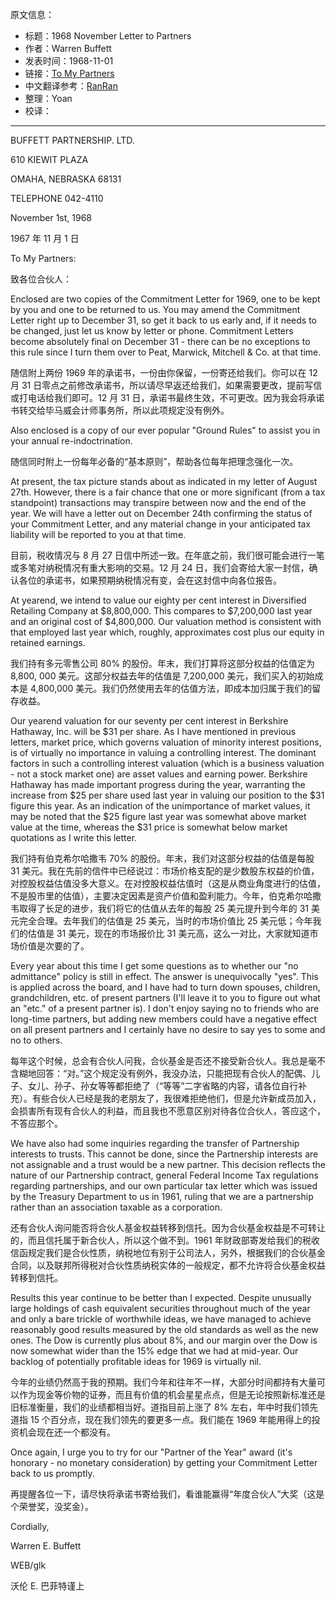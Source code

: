 原文信息：

- 标题：1968 November Letter to Partners
- 作者：Warren Buffett
- 发表时间：1968-11-01
- 链接：[To My Partners](https://www.rbcpa.com/wp-content/uploads/2016/12/1968.11.01.pdf)
- 中文翻译参考：[RanRan](https://xueqiu.com/1173786903/71869767)
- 整理：Yoan
- 校译：

---

BUFFETT PARTNERSHIP. LTD.

610 KIEWIT PLAZA

OMAHA, NEBRASKA 68131

TELEPHONE 042-4110

November 1st, 1968

1967 年 11 月 1 日 

To My Partners:

致各位合伙人：

Enclosed are two copies of the Commitment Letter for 1969, one to be kept by you and one to be returned to us. You may amend the Commitment Letter right up to December 31, so get it back to us early and, if it needs to be changed, just let us know by letter or phone. Commitment Letters become absolutely final on December 31 - there can be no exceptions to this rule since I turn them over to Peat, Marwick, Mitchell & Co. at that time.

随信附上两份 1969 年的承诺书，一份由你保留，一份寄还给我们。你可以在 12 月 31 日零点之前修改承诺书，所以请尽早返还给我们，如果需要更改，提前写信或打电话给我们即可。12 月 31 日，承诺书最终生效，不可更改。因为我会将承诺书转交给毕马威会计师事务所，所以此项规定没有例外。

Also enclosed is a copy of our ever popular "Ground Rules" to assist you in your annual re-indoctrination.

随信同时附上一份每年必备的“基本原则”，帮助各位每年把理念强化一次。

At present, the tax picture stands about as indicated in my letter of August 27th. However, there is a fair chance that one or more significant (from a tax standpoint) transactions may transpire between now and the end of the year. We will have a letter out on December 24th confirming the status of your Commitment Letter, and any material change in your anticipated tax liability will be reported to you at that time.

目前，税收情况与 8 月 27 日信中所述一致。在年底之前，我们很可能会进行一笔或多笔对纳税情况有重大影响的交易。12 月 24 日，我们会寄给大家一封信，确认各位的承诺书，如果预期纳税情况有变，会在这封信中向各位报告。

At yearend, we intend to value our eighty per cent interest in Diversified Retailing Company at $8,800,000. This compares to $7,200,000 last year and an original cost of $4,800,000. Our valuation method is consistent with that employed last year which, roughly, approximates cost plus our equity in retained earnings.

我们持有多元零售公司 80% 的股份。年末，我们打算将这部分权益的估值定为 8,800, 000 美元。这部分权益去年的估值是 7,200,000 美元，我们买入的初始成本是 4,800,000 美元。我们仍然使用去年的估值方法，即成本加归属于我们的留存收益。

Our yearend valuation for our seventy per cent interest in Berkshire Hathaway, Inc. will be $31 per share. As I have mentioned in previous letters, market price, which governs valuation of minority interest positions, is of virtually no importance in valuing a controlling interest. The dominant factors in such a controlling interest valuation (which is a business valuation - not a stock market one) are asset values and earning power. Berkshire Hathaway has made important progress during the year, warranting the increase from $25 per share used last year in valuing our position to the $31 figure this year. As an indication of the unimportance of market values, it may be noted that the $25 figure last year was somewhat above market value at the time, whereas the $31 price is somewhat below market quotations as I write this letter.

我们持有伯克希尔哈撒韦 70% 的股份。年末，我们对这部分权益的估值是每股 31 美元。我在先前的信件中已经说过：市场价格支配的是少数股东权益的价值，对控股权益估值没多大意义。在对控股权益估值时（这是从商业角度进行的估值，不是股市里的估值），主要决定因素是资产价值和盈利能力。今年，伯克希尔哈撒韦取得了长足的进步，我们将它的估值从去年的每股 25 美元提升到今年的 31 美元完全合理。去年我们的估值是 25 美元，当时的市场价值比 25 美元低；今年我们的估值是 31 美元，现在的市场报价比 31 美元高，这么一对比，大家就知道市场价值是次要的了。

Every year about this time I get some questions as to whether our "no admittance" policy is still in effect. The answer is unequivocally "yes". This is applied across the board, and I have had to turn down spouses, children, grandchildren, etc. of present partners (I'll leave it to you to figure out what an "etc." of a present partner is). I don't enjoy saying no to friends who are long-time partners, but adding new members could have a negative effect on all present partners and I certainly have no desire to say yes to some and no to others.

每年这个时候，总会有合伙人问我，合伙基金是否还不接受新合伙人。我总是毫不含糊地回答：“对。”这个规定没有例外，我没办法，只能把现有合伙人的配偶、儿子、女儿、孙子、孙女等等都拒绝了（“等等”二字省略的内容，请各位自行补充）。有些合伙人已经是我的老朋友了，我很难拒绝他们，但是允许新成员加入，会损害所有现有合伙人的利益，而且我也不愿意区别对待各位合伙人，答应这个，不答应那个。

We have also had some inquiries regarding the transfer of Partnership interests to trusts. This cannot be done, since the Partnership interests are not assignable and a trust would be a new partner. This decision reflects the nature of our Partnership contract, general Federal Income Tax regulations regarding partnerships, and our own particular tax letter which was issued by the Treasury Department to us in 1961, ruling that we are a partnership rather than an association taxable as a corporation.

还有合伙人询问能否将合伙人基金权益转移到信托。因为合伙基金权益是不可转让的，而且信托属于新合伙人，所以这个做不到。1961 年财政部寄发给我们的税收信函规定我们是合伙性质，纳税地位有别于公司法人，另外，根据我们的合伙基金合同，以及联邦所得税对合伙性质纳税实体的一般规定，都不允许将合伙基金权益转移到信托。

Results this year continue to be better than I expected. Despite unusually large holdings of cash equivalent securities throughout much of the year and only a bare trickle of worthwhile ideas, we have managed to achieve reasonably good results measured by the old standards as well as the new ones. The Dow is currently plus about 8%, and our margin over the Dow is now somewhat wider than the 15% edge that we had at mid-year. Our backlog of potentially profitable ideas for 1969 is virtually nil.

今年的业绩仍然高于我的预期。我们今年和往年不一样，大部分时间都持有大量可以作为现金等价物的证券，而且有价值的机会星星点点，但是无论按照新标准还是旧标准衡量，我们的业绩都相当好。道指目前上涨了 8% 左右，年中时我们领先道指 15 个百分点，现在我们领先的要更多一点。我们能在 1969 年能用得上的投资机会现在还一个都没有。

Once again, I urge you to try for our "Partner of the Year" award (it's honorary - no monetary consideration) by getting your Commitment Letter back to us promptly.

再提醒各位一下，请尽快将承诺书寄给我们，看谁能赢得“年度合伙人”大奖（这是个荣誉奖，没奖金）。

Cordially,

Warren E. Buffett

WEB/glk

沃伦 E. 巴菲特谨上
